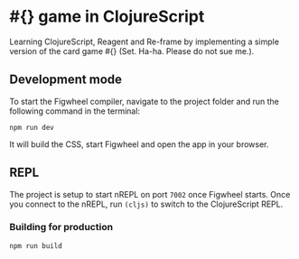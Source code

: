 # #{} game in ClojureScript

Learning ClojureScript, Reagent and Re-frame by implementing a simple version of the card game #{} (Set. Ha-ha. Please do not sue me.).

## Development mode
To start the Figwheel compiler, navigate to the project folder and run the following command in the terminal:

```
npm run dev
```

It will build the CSS, start Figwheel and open the app in your browser.

## REPL

The project is setup to start nREPL on port `7002` once Figwheel starts.
Once you connect to the nREPL, run `(cljs)` to switch to the ClojureScript REPL.

### Building for production

```
npm run build
```
